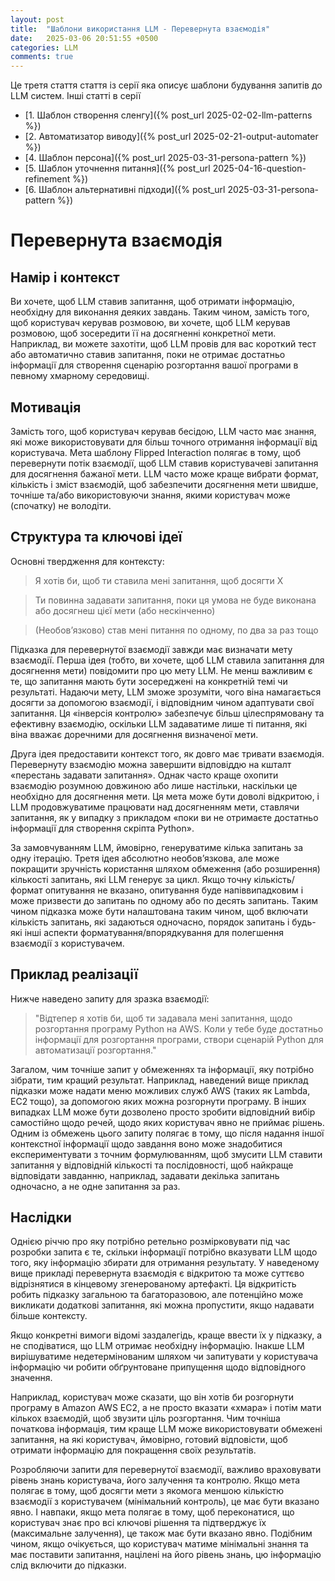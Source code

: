 ```yaml
---
layout: post
title:  "Шаблони використання LLM - Перевернута взаємодія"
date:   2025-03-06 20:51:55 +0500
categories: LLM
comments: true
---
```


Це третя стаття стаття із серії яка описує шаблони будування запитів до LLM систем.
Інші статті в серії
- [1. Шаблон створення сленгу]({% post_url 2025-02-02-llm-patterns %})
- [2. Автоматизатор виводу]({% post_url 2025-02-21-output-automater %})
- [4. Шаблон персона]({% post_url 2025-03-31-persona-pattern %})
- [5. Шаблон уточнення питання]({% post_url 2025-04-16-question-refinement %})
- [6. Шаблон альтернативні підходи]({% post_url 2025-03-31-persona-pattern %})

# Перевернута взаємодія

## Намір і контекст

Ви хочете, щоб LLM ставив запитання, щоб отримати інформацію, необхідну для виконання деяких завдань. Таким чином, замість того, щоб користувач керував розмовою, ви хочете, щоб LLM керував розмовою, щоб зосередити її на досягненні конкретної мети. Наприклад, ви можете захотіти, щоб LLM провів для вас короткий тест або автоматично ставив запитання, поки не отримає достатньо інформації для створення сценарію розгортання вашої програми в певному хмарному середовищі.

## Мотивація

Замість того, щоб користувач керував бесідою, LLM часто має знання, які може використовувати для більш точного отримання інформації від користувача. Мета шаблону Flipped Interaction полягає в тому, щоб перевернути потік взаємодії, щоб LLM ставив користувачеві запитання для досягнення бажаної мети. LLM часто може краще вибрати формат, кількість і зміст взаємодій, щоб забезпечити досягнення мети швидше, точніше та/або використовуючи знання, якими користувач може (спочатку) не володіти.

<!--more-->

## Структура та ключові ідеї

Основні твердження для контексту:

> Я хотів би, щоб ти ставила мені запитання, щоб досягти X

> Ти повинна задавати запитання, поки ця умова не буде виконана або досягнеш цієї мети (або нескінченно)

> (Необов’язково) став мені питання по одному, по два за раз тощо

Підказка для перевернутої взаємодії завжди має визначати мету взаємодії. Перша ідея (тобто, ви хочете, щоб LLM ставила запитання для досягнення мети) повідомити про цю мету LLM. Не менш важливим є те, що запитання мають бути зосереджені на конкретній темі чи результаті. Надаючи мету, LLM зможе зрозуміти, чого віна намагається досягти за допомогою взаємодії, і відповідним чином адаптувати свої запитання. Ця «інверсія контролю» забезпечує більш цілеспрямовану та ефективну взаємодію, оскільки LLM задаватиме лише ті питання, які віна вважає доречними для досягнення визначеної мети.

Друга ідея предоставити контекст того, як довго має тривати взаємодія. Перевернуту взаємодію можна завершити відповіддю на кшталт «перестань задавати запитання». Однак часто краще охопити взаємодію розумною довжиною або лише настільки, наскільки це необхідно для досягнення мети. Ця мета може бути доволі відкритою, і LLM продовжуватиме працювати над досягненням мети, ставлячи запитання, як у випадку з прикладом «поки ви не отримаєте достатньо інформації для створення скріпта Python».

За замовчуванням LLM, ймовірно, генеруватиме кілька запитань за одну ітерацію. Третя ідея абсолютно необов’язкова, але може покращити зручність користання шляхом обмеження (або розширення) кількості запитань, які LLM генерує за цикл. Якщо точну кількість/формат опитування не вказано, опитування буде напіввипадковим і може призвести до запитань по одному або по десять запитань. Таким чином підказка може бути налаштована таким чином, щоб включати кількість запитань, які задаються одночасно, порядок запитань і будь-які інші аспекти форматування/впорядкування для полегшення взаємодії з користувачем.

## Приклад реалізації

Нижче наведено запиту для зразка взаємодії:

>  "Відтепер я хотів би, щоб ти задавала мені запитання, щодо розгортання програму Python на AWS. Коли у тебе буде достатньо інформації для розгортання програми, створи сценарій Python для автоматизації розгортання."

Загалом, чим точніше запит у обмеженнях та інформації, яку потрібно зібрати, тим кращий результат. Наприклад, наведений вище приклад підказки може надати меню можливих служб AWS (таких як Lambda, EC2 тощо), за допомогою яких можна розгорнути програму. В інших випадках LLM може бути дозволено просто зробити відповідний вибір самостійно щодо речей, щодо яких користувач явно не приймає рішень. Одним із обмежень цього запиту полягає в тому, що після надання іншої контекстної інформації щодо завдання воно може знадобитися експериментувати з точним формулюванням, щоб змусити LLM ставити запитання у відповідній кількості та послідовності, щоб найкраще відповідати завданню, наприклад, задавати декілька запитань одночасно, а не одне запитання за раз.

## Наслідки

Однією річчю про яку потрібно ретельно розмірковувати під час розробки запита є те, скільки інформації потрібно вказувати LLM щодо того, яку інформацію збирати для отримання результату. У наведеному вище прикладі перевернута взаємодія є відкритою та може суттєво відрізнятися в кінцевому згенерованому артефакті. Ця відкритість робить підказку загальною та багаторазовою, але потенційно може викликати додаткові запитання, які можна пропустити, якщо надавати більше контексту.

Якщо конкретні вимоги відомі заздалегідь, краще ввести їх у підказку, а не сподіватися, що LLM отримає необхідну інформацію. Інакше LLM вирішуватиме недетермінованим шляхом чи запитувати у користувача інформацію чи робити обґрунтоване припущення щодо відповідного значення.

Наприклад, користувач може сказати, що він хотів би розгорнути програму в Amazon AWS EC2, а не просто вказати «хмара» і потім мати кількох взаємодій, щоб звузити ціль розгортання. Чим точніша початкова інформація, тим краще LLM може використовувати обмежені запитання, на які користувач, ймовірно, готовий відповісти, щоб отримати інформацію для покращення своїх результатів.

Розробляючи запити для перевернутої взаємодії, важливо враховувати рівень знань користувача, його залучення та контролю. Якщо мета полягає в тому, щоб досягти мети з якомога меншою кількістю взаємодії з користувачем (мінімальний контроль), це має бути вказано явно. І навпаки, якщо мета полягає в тому, щоб переконатися, що користувач знає про всі ключові рішення та підтверджує їх (максимальне залучення), це також має бути вказано явно. Подібним чином, якщо очікується, що користувач матиме мінімальні знання та має поставити запитання, націлені на його рівень знань, цю інформацію слід включити до підказки.